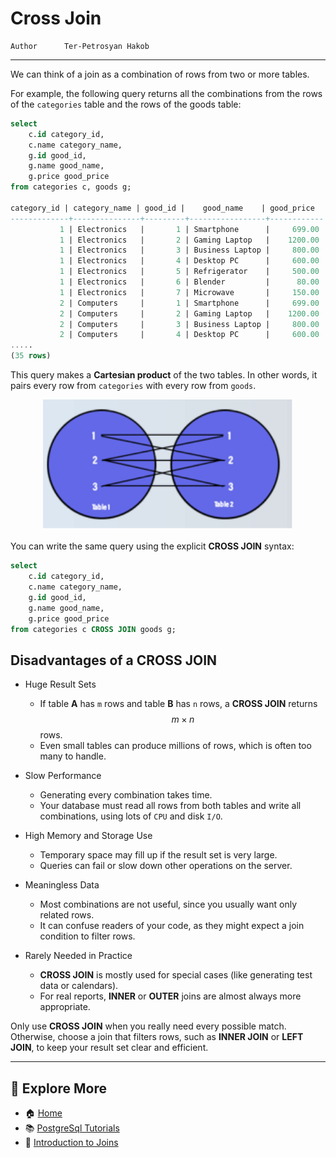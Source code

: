 # Cross Join

```info
Author      Ter-Petrosyan Hakob
```

---

We can think of a join as a combination of rows from two or more tables.

For example, the following query returns all the combinations from the rows of the `categories` table and the rows of the goods table:

```sql
select 
    c.id category_id, 
    c.name category_name,  
    g.id good_id, 
    g.name good_name, 
    g.price good_price 
from categories c, goods g;

category_id | category_name | good_id |    good_name    | good_price 
-------------+---------------+---------+-----------------+------------
           1 | Electronics   |       1 | Smartphone      |     699.00
           1 | Electronics   |       2 | Gaming Laptop   |    1200.00
           1 | Electronics   |       3 | Business Laptop |     800.00
           1 | Electronics   |       4 | Desktop PC      |     600.00
           1 | Electronics   |       5 | Refrigerator    |     500.00
           1 | Electronics   |       6 | Blender         |      80.00
           1 | Electronics   |       7 | Microwave       |     150.00
           2 | Computers     |       1 | Smartphone      |     699.00
           2 | Computers     |       2 | Gaming Laptop   |    1200.00
           2 | Computers     |       3 | Business Laptop |     800.00
           2 | Computers     |       4 | Desktop PC      |     600.00
.....
(35 rows)
```

This query makes a **Cartesian product** of the two tables. In other words, it pairs every row from `categories` with every row from `goods`.



<p align="center">
    <img src="./assets/img1.png" alt="img1" width="400" />
</p>


You can write the same query using the explicit **CROSS JOIN** syntax:

```sql
select 
    c.id category_id, 
    c.name category_name,  
    g.id good_id, 
    g.name good_name, 
    g.price good_price 
from categories c CROSS JOIN goods g;
```

## Disadvantages of a CROSS JOIN

- Huge Result Sets
    - If table **A** has `m` rows and table **B** has `n` rows, a **CROSS JOIN** returns $$m \times n$$ rows.
    - Even small tables can produce millions of rows, which is often too many to handle.

-  Slow Performance
    - Generating every combination takes time.
    - Your database must read all rows from both tables and write all combinations, using lots of `CPU` and disk `I/O`.

-  High Memory and Storage Use
    - Temporary space may fill up if the result set is very large.
    - Queries can fail or slow down other operations on the server.    

-  Meaningless Data
    - Most combinations are not useful, since you usually want only related rows.
    - It can confuse readers of your code, as they might expect a join condition to filter rows.

-  Rarely Needed in Practice
    - **CROSS JOIN** is mostly used for special cases (like generating test data or calendars).
    - For real reports, **INNER** or **OUTER** joins are almost always more appropriate.    


Only use **CROSS JOIN** when you really need every possible match. Otherwise, choose a join that filters rows, 
such as **INNER JOIN** or **LEFT JOIN**, to keep your result set clear and efficient.

---

## 📌 Explore More

- 🏠 [Home](./../../README.md)
- 📚 [PostgreSql Tutorials](./../tutorials.md)
- 🔗 [Introduction to Joins](./1_Introduction_to_Joins.md)